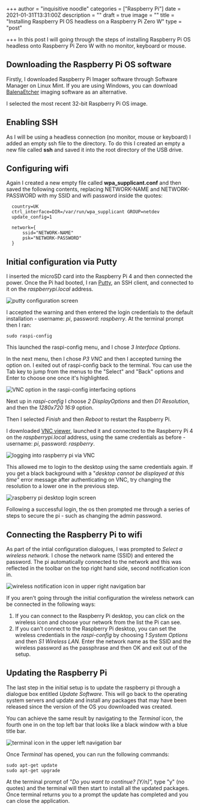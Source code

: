 +++
author = "inquisitive noodle"
categories = ["Raspberry Pi"]
date = 2021-01-31T13:31:00Z
description = ""
draft = true
image = ""
title = "Installing Raspberry PI OS headless on a Raspberry Pi Zero W"
type = "post"

+++
In this post I will going through the steps of installing Raspberry Pi OS headless onto Raspberry Pi Zero W with no monitor, keyboard or mouse.

## Downloading the Raspberry Pi OS software

Firstly, I downloaded Raspberry Pi Imager software through Software Manager on Linux Mint.  If you are using Windows, you can download [BalenaEtcher](https://www.balena.io/etcher/) imaging software as an alternative.

I selected the most recent 32-bit Raspberry Pi OS image.

## Enabling SSH

As I will be using a headless connection (no monitor, mouse or keyboard) I added an empty ssh file to the directory. To do this I created an empty a new file called **ssh** and saved it into the root directory of the USB drive.

## Configuring wifi

Again I created a new empty file called **wpa_supplicant.conf** and then saved the following contents, replacing NETWORK-NAME and NETWORK-PASSWORD with my SSID and wifi password inside the quotes:

      country=UK
      ctrl_interface=DIR=/var/run/wpa_supplicant GROUP=netdev
      update_config=1
    
      network={
          ssid="NETWORK-NAME"
          psk="NETWORK-PASSWORD"
      }
    

## Initial configuration via Putty

I inserted the microSD card into the Raspberry Pi 4 and then connected the power. Once the Pi had booted, I ran [Putty](https://www.chiark.greenend.org.uk/\~sgtatham/putty/), an SSH client, and connected to it on the _raspberrypi.local_ address.

![putty configuration screen](/images/putty-login.PNG "putty configuration screen")

I accepted the warning and then entered the login credentials to the default installation - username: _pi_, password: _raspberry_. At the terminal prompt then I ran:

    sudo raspi-config

This launched the raspi-config menu, and I chose _3 Interface Options_.

In the next menu, then I chose _P3 VNC_ and then I accepted turning the option on. I exited out of raspi-config back to the terminal. You can use the Tab key to jump from the menus to the "Select" and "Back" options and Enter to choose one once it's highlighted.

![VNC option in the raspi-config interfacing options](/images/vnc-option.PNG "VNC option in the raspi-config interfacing options")

Next up in _raspi-config_ I choose _2 DisplayOptions_ and then _D1 Resolution_, and then the _1280x720 16:9_ option.

Then I selected _Finish_ and then _Reboot_ to restart the Raspberry Pi.

I downloaded [VNC viewer](https://www.realvnc.com/en/connect/download/viewer/), launched it and connected to the Raspberry Pi 4 on the _raspberrypi.local_ address, using the same credentials as before - username: _pi_, password: _raspberry_.

![logging into raspberry pi via VNC](/images/vnc-login.PNG "logging into raspberry pi via VNC")

This allowed me to login to the desktop using the same credentials again. If you get a black background with a "_desktop cannot be displayed at this time"_ error message after authenticating on VNC, try changing the resolution to a lower one in the previous step.

![raspberry pi desktop login screen](/images/desktop-login.png "raspberry pi desktop login screen")

Following a successful login, the os then prompted me through a series of steps to secure the pi - such as changing the admin password.

## Connecting the Raspberry Pi to wifi

As part of the intial configuration dialogues, I was prompted to _Select a wireless network._ I chose the network name (SSID) and entered the password. The pi automatically connected to the network and this was reflected in the toolbar on the top right hand side, second notification icon in.

![wireless notification icon in upper right navigation bar](/images/wireless-icon.PNG "wireless notification icon in upper right navigation bar")

If you aren't going through the initial configuration the wireless network can be connected in the following ways:

1. If you can connect to the Raspberry Pi desktop, you can click on the wireless icon and choose your network from the list the Pi can see.
2. If you can't connect to the Raspberry Pi desktop, you can set the wireless credentials in the _raspi-config_ by choosing _1 System Options_ and then _S1 Wireless LAN._ Enter the network name as the SSID and the wireless password as the passphrase and then OK and exit out of the setup.

## Updating the Raspberry Pi

The last step in the initial setup is to update the raspberry pi through a dialogue box entitled _Update Software_. This will go back to the operating system servers and update and install any packages that may have been released since the version of the OS you downloaded was created.

You can achieve the same result by navigating to the _Terminal_ icon, the fourth one in on the top left bar that looks like a black window with a blue title bar.

![terminal icon in the upper left navigation bar](/images/terminal-icon.PNG "terminal icon in the upper left navigation bar")

Once _Terminal_ has opened, you can run the following commands:

    sudo apt-get update
    sudo apt-get upgrade

At the terminal prompt of "_Do you want to continue? \[Y/n\]",_ type "y" (no quotes) and the terminal will then start to install all the updated packages. Once terminal returns you to a prompt the update has completed and you can close the application.